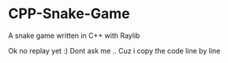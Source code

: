 # CPP-Snake-Game
A snake game written in C++ with Raylib

Ok no replay yet :)
Dont ask me .. Cuz i copy the code line by line
